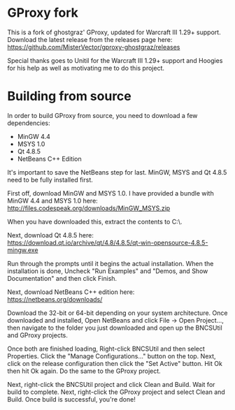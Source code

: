 # GProxy fork

This is a fork of ghostgraz' GProxy, updated for Warcraft III 1.29+ support. Download the latest release from the releases page here: https://github.com/MisterVector/gproxy-ghostgraz/releases

Special thanks goes to Unitil for the Warcraft III 1.29+ support and Hoogies for his help as well as motivating me to do this project.

# Building from source

In order to build GProxy from source, you need to download a few dependencies:

* MinGW 4.4
* MSYS 1.0 
* Qt 4.8.5
* NetBeans C++ Edition

It's important to save the NetBeans step for last. MinGW, MSYS and Qt 4.8.5 need to be fully installed first.

First off, download MinGW and MSYS 1.0. I have provided a bundle with MinGW 4.4 and MSYS 1.0 here: http://files.codespeak.org/downloads/MinGW_MSYS.zip

When you have downloaded this, extract the contents to C:\\.

Next, download Qt 4.8.5 here: https://download.qt.io/archive/qt/4.8/4.8.5/qt-win-opensource-4.8.5-mingw.exe

Run through the prompts until it begins the actual installation. When the installation is done, Uncheck "Run Examples" and "Demos, and Show Documentation" and then click Finish.

Next, download NetBeans C++ edition here: https://netbeans.org/downloads/

Download the 32-bit or 64-bit depending on your system architecture. Once downloaded and installed, Open NetBeans and click File -> Open Project..., then navigate to the folder you just downloaded and open up the BNCSUtil and GProxy projects.

Once both are finished loading, Right-click BNCSUtil and then select Properties. Click the "Manage Configurations..." button on the top. Next, click on the release configuration then click the "Set Active" button. Hit Ok then hit Ok again. Do the same to the GProxy project.

Next, right-click the BNCSUtil project and click Clean and Build. Wait for build to complete. Next, right-click the GProxy project and select Clean and Build. Once build is successful, you're done!
